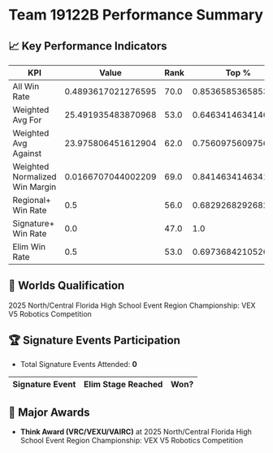 # Team 19122B Performance Summary

## 📈 Key Performance Indicators
| KPI | Value | Rank | Top % |
| --- | ----- | ---- | ----- |
| All Win Rate | 0.4893617021276595 | 70.0 | 0.8536585365853658 |
| Weighted Avg For | 25.491935483870968 | 53.0 | 0.6463414634146342 |
| Weighted Avg Against | 23.975806451612904 | 62.0 | 0.7560975609756098 |
| Weighted Normalized Win Margin | 0.0166707044002209 | 69.0 | 0.8414634146341463 |
| Regional+ Win Rate | 0.5 | 56.0 | 0.6829268292682927 |
| Signature+ Win Rate | 0.0 | 47.0 | 1.0 |
| Elim Win Rate | 0.5 | 53.0 | 0.6973684210526315 |


## 🎯 Worlds Qualification
2025 North/Central Florida High School Event Region Championship: VEX V5 Robotics Competition

## 🏆 Signature Events Participation
- Total Signature Events Attended: **0**

| Signature Event | Elim Stage Reached | Won? |
|:----------------|:-------------------|:----|


## 🥇 Major Awards
- **Think Award (VRC/VEXU/VAIRC)** at 2025 North/Central Florida High School Event Region Championship: VEX V5 Robotics Competition

